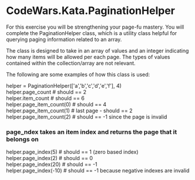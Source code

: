 # CodeWars.Kata.PaginationHelper

For this exercise you will be strengthening your page-fu mastery. You will complete the PaginationHelper class, which is a utility class helpful for querying paging information related to an array. <br/>

The class is designed to take in an array of values and an integer indicating how many items will be allowed per each page. The types of values contained within the collection/array are not relevant. <br/>

The following are some examples of how this class is used: <br/>





helper = PaginationHelper(['a','b','c','d','e','f'], 4) <br/>
helper.page_count # should == 2 <br/>
helper.item_count # should == 6 <br/>
helper.page_item_count(0)  # should == 4 <br/>
helper.page_item_count(1) # last page - should == 2 <br/>
helper.page_item_count(2) # should == -1 since the page is invalid <br/>

### page_ndex takes an item index and returns the page that it belongs on <br/>
helper.page_index(5) # should == 1 (zero based index) <br/>
helper.page_index(2) # should == 0 <br/>
helper.page_index(20) # should == -1 <br/>
helper.page_index(-10) # should == -1 because negative indexes are invalid <br/>
